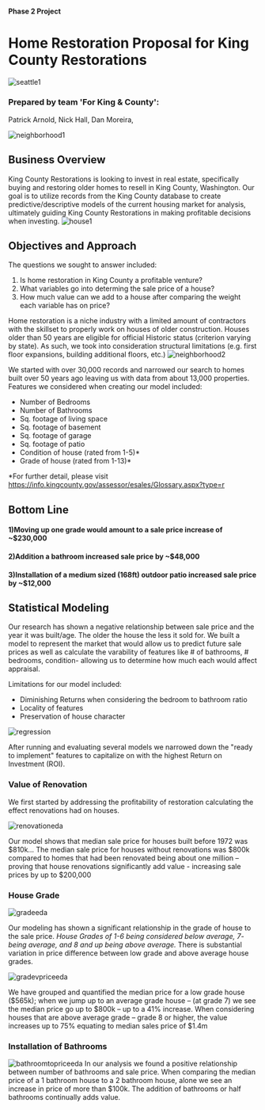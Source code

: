 #### Phase 2 Project
# Home Restoration Proposal for King County Restorations 

![seattle1](https://user-images.githubusercontent.com/103558721/190694582-8d94c976-ba14-410a-b0e6-d712229b125f.PNG)


### Prepared by team 'For King & County':
Patrick Arnold, Nick Hall, Dan Moreira,

![neighborhood1](https://user-images.githubusercontent.com/103558721/190694688-be76783d-00bc-4301-b428-6023e6b68174.PNG)

## Business Overview
King County Restorations is looking to invest in real estate, specifically buying and restoring older homes to resell in King County, Washington. 
Our goal is to utilize records from the King County database to create predictive/descriptive models of the current housing market for analysis, ultimately guiding King County Restorations in making profitable decisions when investing.
![house1](https://user-images.githubusercontent.com/103558721/190694751-b2f6c534-9916-4ff8-b689-7230e5152613.PNG)

## Objectives and Approach
The questions we sought to answer included:
1) Is home restoration in King County a profitable venture? 
2) What variables go into determing the sale price of a house? 
3) How much value can we add to a house after comparing the weight each variable has on price?



Home restoration is a niche industry with a limited amount of contractors with the skillset to properly work on houses of older construction. Houses older than 50 years are eligible for official Historic status (criterion varying by state). As such, we took into consideration structural limitations (e.g. first floor expansions, building additional floors, etc.) 
![neighborhood2](https://user-images.githubusercontent.com/103558721/190694961-1e8d1f21-1b50-4291-843d-522834694ffb.PNG)

We started with over 30,000 records and narrowed our search to homes built over 50 years ago leaving us with data from about 13,000 properties. 
Features we considered when creating our model included:

- Number of Bedrooms
- Number of Bathrooms
- Sq. footage of living space
- Sq. footage of basement 
- Sq. footage of garage 
- Sq. footage of patio
- Condition of house (rated from 1-5)*
- Grade of house (rated from 1-13)*

*For further detail, please visit https://info.kingcounty.gov/assessor/esales/Glossary.aspx?type=r

## Bottom Line
#### 1)Moving up one grade would amount to a sale price increase of ~$230,000 
#### 2)Addition a bathroom increased sale price by ~$48,000
#### 3)Installation of a medium sized (168ft) outdoor patio increased sale price by ~$12,000


## Statistical Modeling
Our research has shown a negative relationship between sale price and the year it was built/age. The older the house the less it sold for. 
We built a model to represent the market that would allow us to predict future sale prices as well as calculate the varability of features like # of bathrooms, # bedrooms, condition- allowing us to determine how much each would affect appraisal. 

Limitations for our model included: 
- Diminishing Returns when considering the bedroom to bathroom ratio
- Locality of features 
- Preservation of house character 

![regression](https://user-images.githubusercontent.com/103558721/190690142-1e2a6885-299c-4d09-a55e-d4376c859fef.PNG)


After running and evaluating several models we narrowed down the "ready to implement" features to capitalize on with the highest Return on Investment (ROI). 



### Value of Renovation

We first started by addressing the profitability of restoration calculating the effect renovations had on houses. 

![renovationeda](https://user-images.githubusercontent.com/103558721/190695731-7044680e-271b-4a4a-b9c0-00b2efc18a73.PNG)

Our model shows that median sale price for houses built before 1972 was $810k… The median sale price for houses without renovations was $800k compared to homes that had been renovated being about one million – proving that house renovations significantly add value - increasing sale prices by up to $200,000 

### House Grade 
![gradeeda](https://user-images.githubusercontent.com/103558721/190696832-0b232fde-d642-4963-9d37-07f4572bcdfe.PNG)


Our modeling has shown a significant relationship in the grade of house to the sale price. 
_House Grades of 1-6 being considered below average, 7- being average, and 8 and up being above average._ 
There is substantial variation in price difference between low grade and above average house grades. 

![gradevpriceeda](https://user-images.githubusercontent.com/103558721/190696879-45f0cd6c-8a0e-47ec-8a8c-8ddd2b6340a8.PNG)

We have grouped and quantified the median price for a low grade house ($565k); when we jump up to an average grade house – (at grade 7) we see the median price go up to $800k – up to a 41%  increase. When considering houses that are above average grade – grade 8 or higher, the value increases up to 75% equating to median sales price of $1.4m


### Installation of Bathrooms

![bathroomtopriceeda](https://user-images.githubusercontent.com/103558721/190697660-01ec5dd1-11f3-4af8-ad5a-06323e9569cd.PNG)
In our analysis we found a positive relationship between number of bathrooms and sale price. When comparing the median price of a 1 bathroom house to a 2 bathroom house, alone we see an increase in price of more than $100k. The addition of bathrooms or half bathrooms continually adds value.  


